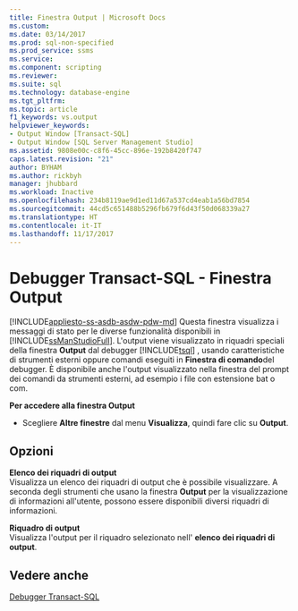 ```yaml
---
title: Finestra Output | Microsoft Docs
ms.custom: 
ms.date: 03/14/2017
ms.prod: sql-non-specified
ms.prod_service: ssms
ms.service: 
ms.component: scripting
ms.reviewer: 
ms.suite: sql
ms.technology: database-engine
ms.tgt_pltfrm: 
ms.topic: article
f1_keywords: vs.output
helpviewer_keywords:
- Output Window [Transact-SQL]
- Output Window [SQL Server Management Studio]
ms.assetid: 9808e00c-c8f6-45cc-896e-192b8420f747
caps.latest.revision: "21"
author: BYHAM
ms.author: rickbyh
manager: jhubbard
ms.workload: Inactive
ms.openlocfilehash: 234b8119ae9d1ed11d67a537cd4eab1a56bd7854
ms.sourcegitcommit: 44cd5c651488b5296fb679f6d43f50d068339a27
ms.translationtype: HT
ms.contentlocale: it-IT
ms.lasthandoff: 11/17/2017
---
```

# <a name="transact-sql-debugger---output-window"></a>Debugger Transact-SQL - Finestra Output
[!INCLUDE[appliesto-ss-asdb-asdw-pdw-md](../../includes/appliesto-ss-asdb-asdw-pdw-md.md)] Questa finestra visualizza i messaggi di stato per le diverse funzionalità disponibili in [!INCLUDE[ssManStudioFull](../../includes/ssmanstudiofull-md.md)]. L'output viene visualizzato in riquadri speciali della finestra **Output** dal debugger [!INCLUDE[tsql](../../includes/tsql-md.md)] , usando caratteristiche di strumenti esterni oppure comandi eseguiti in **Finestra di comando**del debugger. È disponibile anche l'output visualizzato nella finestra del prompt dei comandi da strumenti esterni, ad esempio i file con estensione bat o com.  
  
 **Per accedere alla finestra Output**  
  
-   Scegliere **Altre finestre** dal menu **Visualizza**, quindi fare clic su **Output**.  
  
## <a name="options"></a>Opzioni  
 **Elenco dei riquadri di output**  
 Visualizza un elenco dei riquadri di output che è possibile visualizzare. A seconda degli strumenti che usano la finestra **Output** per la visualizzazione di informazioni all'utente, possono essere disponibili diversi riquadri di informazioni.  
  
 **Riquadro di output**  
 Visualizza l'output per il riquadro selezionato nell' **elenco dei riquadri di output**.  
  
## <a name="see-also"></a>Vedere anche  
 [Debugger Transact-SQL](../../relational-databases/scripting/transact-sql-debugger.md)  
  
  
